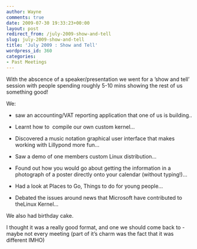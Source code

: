 ```yaml
---
author: Wayne
comments: true
date: 2009-07-30 19:33:23+00:00
layout: post
redirect_from: /july-2009-show-and-tell
slug: july-2009-show-and-tell
title: 'July 2009 : Show and Tell'
wordpress_id: 360
categories:
- Past Meetings
---
```


With the abscence of a speaker/presentation we went for a ’show and tell’ session with people spending roughly 5-10 mins showing the rest of us something good!

We:



	
  * saw an accounting/VAT reporting application that one of us is building..

	
  * Learnt how to  compile our own custom kernel…

	
  * Discovered a music notation graphical user interface that makes working with Lillypond more fun…

	
  * Saw a demo of one members custom Linux distribution…

	
  * Found out how you would go about getting the information in a photograph of a poster directly onto your calendar (without typing!)…

	
  * Had a look at Places to Go, Things to do for young people…

	
  * Debated the issues around news that Microsoft have contributed to theLinux Kernel…


We also had birthday cake.

I thought it was a really good format, and one we should come back to -
maybe not every meeting (part of it’s charm was the fact that it was
different IMHO)

